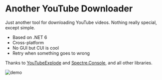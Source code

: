 # Another YouTube Downloader

Just another tool for downloading YouTube videos. Nothing really special, except simple.

- Based on .NET 6
- Cross-platform
- No GUI but CUI is cool
- Retry when something goes to wrong

Thanks to [YouTubeExplode](https://github.com/Tyrrrz/YoutubeExplode) and [Spectre.Console](https://github.com/spectreconsole/spectre.console), and all other libraries.

![demo](https://s2.loli.net/2023/01/20/QackDhvis4bJzGI.png)
